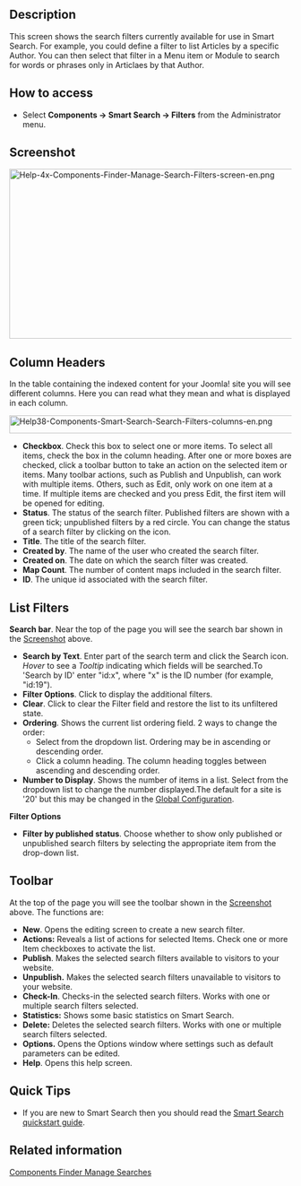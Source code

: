 <!-- Filename: Help4.x:Smart_Search:_Search_Filters / Display title: Smart Search: Search Filters -->

## Description

This screen shows the search filters currently available for use in
Smart Search. For example, you could define a filter to list Articles by
a specific Author. You can then select that filter in a Menu item or
Module to search for words or phrases only in Articlaes by that Author.

## How to access

- Select **Components **→** Smart Search **→** Filters** from the
  Administrator menu.

## Screenshot

<img
src="https://docs.joomla.org/images/a/a3/Help-4x-Components-Finder-Manage-Search-Filters-screen-en.png"
decoding="async" data-file-width="800" data-file-height="303"
width="800" height="303"
alt="Help-4x-Components-Finder-Manage-Search-Filters-screen-en.png" />

## Column Headers

In the table containing the indexed content for your Joomla! site you
will see different columns. Here you can read what they mean and what is
displayed in each column.

<img
src="https://docs.joomla.org/images/d/d8/Help38-Components-Smart-Search-Search-Filters-columns-en.png"
decoding="async" data-file-width="1040" data-file-height="32"
width="1040" height="32"
alt="Help38-Components-Smart-Search-Search-Filters-columns-en.png" />

- **Checkbox**. Check this box to select one or more items. To select
  all items, check the box in the column heading. After one or more
  boxes are checked, click a toolbar button to take an action on the
  selected item or items. Many toolbar actions, such as Publish and
  Unpublish, can work with multiple items. Others, such as Edit, only
  work on one item at a time. If multiple items are checked and you
  press Edit, the first item will be opened for editing.
- **Status**. The status of the search filter. Published filters are
  shown with a green tick; unpublished filters by a red circle. You can
  change the status of a search filter by clicking on the icon.
- **Title**. The title of the search filter.
- **Created by**. The name of the user who created the search filter.
- **Created on**. The date on which the search filter was created.
- **Map Count**. The number of content maps included in the search
  filter.
- **ID**. The unique id associated with the search filter.

## List Filters

**Search bar**. Near the top of the page you will see the search bar
shown in the [Screenshot](#screenshot) above.

- **Search by Text**. Enter part of the search term and click the Search
  icon. *Hover* to see a *Tooltip* indicating which fields will be
  searched.To 'Search by ID' enter "id:x", where "x" is the ID number
  (for example, "id:19").
- **Filter Options**. Click to display the additional filters.
- **Clear**. Click to clear the Filter field and restore the list to its
  unfiltered state.
- **Ordering**. Shows the current list ordering field. 2 ways to change
  the order:
  - Select from the dropdown list. Ordering may be in ascending or
    descending order.
  - Click a column heading. The column heading toggles between ascending
    and descending order.
- **Number to Display**. Shows the number of items in a list. Select
  from the dropdown list to change the number displayed.The default for
  a site is '20' but this may be changed in the [Global
  Configuration](https://docs.joomla.org/Help4.x:Site_Global_Configuration/en#defaultlistlimit "Help4.x:Site Global Configuration/en").

**Filter Options**

- **Filter by published status**. Choose whether to show only published
  or unpublished search filters by selecting the appropriate item from
  the drop-down list.

## Toolbar

At the top of the page you will see the toolbar shown in the
[Screenshot](#Screenshot) above. The functions are:

- **New**. Opens the editing screen to create a new search filter.
- **Actions:** Reveals a list of actions for selected Items. Check one
  or more Item checkboxes to activate the list.
- **Publish**. Makes the selected search filters available to visitors
  to your website.
- **Unpublish.** Makes the selected search filters unavailable to
  visitors to your website.
- **Check-In**. Checks-in the selected search filters. Works with one or
  multiple search filters selected.
- **Statistics:** Shows some basic statistics on Smart Search.
- **Delete:** Deletes the selected search filters. Works with one or
  multiple search filters selected.
- **Options.** Opens the Options window where settings such as default
  parameters can be edited.
- **Help**. Opens this help screen.

## Quick Tips

- If you are new to Smart Search then you should read the [Smart Search
  quickstart
  guide](https://docs.joomla.org/Smart_Search_quickstart_guide "Smart Search quickstart guide").

## Related information

[Components Finder Manage
Searches](https://docs.joomla.org/Help4.x:Smart_Search:_Search_Term_Analysis/en "Help4.x:Smart Search: Search Term Analysis/en")
